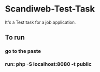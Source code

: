 # Scandiweb-Test-Task

It's a Test task for a job application. 

## To run
### go to the paste
### run: php -S localhost:8080 -t public


